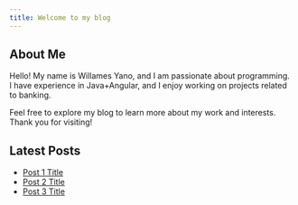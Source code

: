 ```yaml
---
title: Welcome to my blog
---
```


## About Me

Hello! My name is Willames Yano, and I am passionate about programming. I have experience in Java+Angular, and I enjoy working on projects related to banking. 

Feel free to explore my blog to learn more about my work and interests. Thank you for visiting!

## Latest Posts

- [Post 1 Title](#)
- [Post 2 Title](#)
- [Post 3 Title](#)
